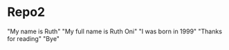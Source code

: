 # Repo2
"My name is Ruth"
"My full name is Ruth Oni"
"I was born in 1999"
"Thanks for reading"
"Bye"

